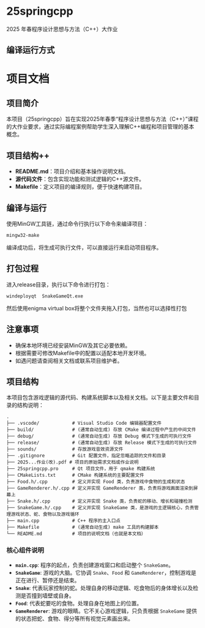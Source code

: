 # 25springcpp
2025 年春程序设计思想与⽅法（C++）⼤作业

## 编译运行方式
# 项目文档

## 项目简介
本项目（25springcpp）旨在实现2025年春季“程序设计思想与方法（C++）”课程的大作业要求，通过实际编程案例帮助学生深入理解C++编程和项目管理的基本概念。

## 项目结构++
- **README.md**：项目介绍和基本操作说明文档。
- **源代码文件**：包含实现功能和测试逻辑的C++源文件。
- **Makefile**：定义项目的编译规则，便于快速构建项目。

## 编译与运行
使用MinGW工具链，通过命令行执行以下命令来编译项目：
```
mingw32-make
```
编译成功后，将生成可执行文件，可以直接运行来启动项目程序。

## 打包过程
进入release目录，执行以下命令进行打包：
```
windeployqt  SnakeGameQt.exe
```
然后使用enigma virtual box将整个文件夹拖入打包，当然也可以选择性打包

## 注意事项
- 确保本地环境已经安装MinGW及其它必要依赖。
- 根据需要可修改Makefile中的配置以适配本地开发环境。
- 如遇问题请查阅相关文档或联系项目维护者。

  
## 项目结构

本项目包含游戏逻辑的源代码、构建系统脚本以及相关文档。以下是主要文件和目录的结构说明：

```
.
├── .vscode/            # Visual Studio Code 编辑器配置文件
├── build/              # (通常自动生成) 存放 CMake 编译过程中产生的中间文件
├── debug/              # (通常自动生成) 存放 Debug 模式下生成的可执行文件
├── release/            # (通常自动生成) 存放 Release 模式下生成的可执行文件
├── sounds/             # 存放游戏音效资源文件
├── .gitignore          # Git 配置文件，指定忽略追踪的文件和目录
├── 2025...作业(改).pdf # 项目的原始需求文档或作业说明
├── 25springcpp.pro     # Qt 项目文件，用于 qmake 构建系统
├── CMakeLists.txt      # CMake 构建系统的主要配置文件
├── Food.h/.cpp         # 定义并实现 Food 类，负责游戏中食物的生成和状态
├── GameRenderer.h/.cpp # 定义并实现 GameRenderer 类，负责将游戏画面渲染到屏幕上
├── Snake.h/.cpp        # 定义并实现 Snake 类，负责蛇的移动、增长和碰撞检测
├── SnakeGame.h/.cpp    # 定义并实现 SnakeGame 类，是游戏的主逻辑核心，负责管理游戏状态、蛇、食物以及游戏循环
├── main.cpp            # C++ 程序的主入口点
├── Makefile            # (通常自动生成) make 工具的构建脚本
└── README.md           # 项目的说明文档（也就是本文档）
```

### 核心组件说明

* **`main.cpp`**: 程序的起点，负责创建游戏窗口和启动整个 `SnakeGame`。
* **`SnakeGame`**: 游戏的大脑。它协调 `Snake`、`Food` 和 `GameRenderer`，控制游戏是正在进行、暂停还是结束。
* **`Snake`**: 代表玩家控制的蛇。处理自身的移动逻辑、吃食物后的身体增长以及检测是否撞到墙壁或自身。
* **`Food`**: 代表蛇要吃的食物。处理自身在地图上的位置。
* **`GameRenderer`**: 游戏的眼睛。它不关心游戏逻辑，只负责根据 `SnakeGame` 提供的状态把蛇、食物、得分等所有视觉元素画出来。
